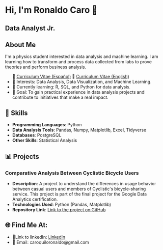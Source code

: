 <!DOCTYPE html>
<html lang="en">
<head>
    <meta charset="UTF-8">
    <meta name="viewport" content="width=device-width, initial-scale=1.0">
</head>
<body>

<h1>Hi, I'm Ronaldo Caro 👋</h1>

<h2>Data Analyst Jr.</h2>

<h2>About Me</h2>

<p>I'm a physics student interested in data analysis and machine learning. I am learning how to transform and process data collected from labs to prove theories and perform business analysis.</p>
<ul>
    📄 <a href="https://github.com/RonaldoCaro/CV/raw/main/CV Español.pdf" target="_blank">Curriculum Vitae (Español)</a>
    📄 <a href="https://github.com/RonaldoCaro/CV/raw/main/CV English.pdf" target="_blank">Currículum Vitae (English)</a>
    <li>🧠 Interests: Data Analysis, Data Visualization, and Machine Learning.</li>
    <li>🌱 Currently learning: R, SQL, and Python for data analysis.</li>
    <li>🎯 Goal: To gain practical experience in data analysis projects and contribute to initiatives that make a real impact.</li>
</ul>

<h2>🔧 Skills</h2>

<ul>
    <li><strong>Programming Languages</strong>: Python</li>
    <li><strong>Data Analysis Tools</strong>: Pandas, Numpy, Matplotlib, Excel, Tidyverse</li>
    <li><strong>Databases</strong>: PostgreSQL</li>
    <li><strong>Other Skills</strong>: Statistical Analysis</li>
</ul>

<h2>📊 Projects</h2>

<h3>Comparative Analysis Between Cyclistic Bicycle Users</h3>
<ul>
    <li><strong>Description</strong>: A project to understand the differences in usage behavior between casual users and members of Cyclistic's bicycle-sharing service. This project is part of the final project for the Google Data Analytics certification.</li>
    <li><strong>Technologies Used</strong>: Python (Pandas, Matplotlib)</li>
    <li><strong>Repository Link</strong>: <a href="https://github.com/RonaldoCaro/Final-Proyect-Google-Data-Analytics">Link to the project on GitHub</a></li>
</ul>

<h2>🌐 Find Me At:</h2>

<ul>
    <li>🔗Link to linkedIn: <a href="https://www.linkedin.com/in/ronaldo-manuel-caro-quilo-6a266a2b7">LinkedIn</a></li>
    <li>📧 Email: caroquiloronaldo@gmail.com
</ul>

</body>
</html>

